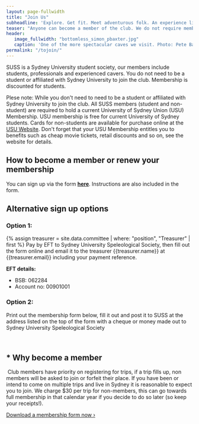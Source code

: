 ```yaml
---
layout: page-fullwidth
title: "Join Us"
subheadline: 'Explore. Get fit. Meet adventurous folk. An experience like no other.'
teaser: "Anyone can become a member of the club. We do not require membership for you to attend club trips, however, two conditions apply.*"
header:
   image_fullwidth: "bottomless_simon_pbaxter.jpg"
   caption: 'One of the more spectacular caves we visit. Photo: Pete Baxter'
permalink: "/tojoin/"
---
```


SUSS is a Sydney University student society, our members include students, professionals and experienced cavers. You do not need to be a student or affiliated with Sydney University to join the club. Membership is discounted for students.

Plese note: While you don't need to need to be a student or affiliated with Sydney University to join the club. All SUSS members (student and non-student) are required to hold a current University of Sydney Union (USU) Membership. USU membership is free for current University of Sydney students. Cards for non-students are available for purchase online at the [USU Website](https://usu.edu.au/membership.aspx). Don't forget that your USU Membership entitles you to benefits such as cheap movie tickets, retail discounts and so on, see the website for details.

## How to become a member or renew your membership

You can sign up via the form **[here](https://docs.google.com/forms/d/e/1FAIpQLSclrdbJcKCCCRC_tKZJ5-1IUv9yAU3YiLEFr6VrwXBnRfqTeQ/viewform?usp=sf_link)**. Instructions are also included in the form.

## Alternative sign up options 
### Option 1:

{% assign treasurer = site.data.committee | where: "position", "Treasurer" | first %}
Pay by EFT to Sydney University Speleological Society, then fill out the form online and email it to the treasurer {{treasurer.name}} at {{treasurer.email}} including your payment reference.

**EFT details:**
- BSB: 062284
- Account no: 00901001

### ​Option 2:

Print out the membership form below, fill it out and post it to SUSS at the address listed on the top of the form with a cheque or money made out to Sydney University Speleological Society

​
## * Why become a member
​
Club members have priority on registering for trips, if a trip fills up, non members will be asked to join or forfeit their place. If you have been or intend to come on multiple trips and live in Sydney it is reasonable to expect you to join. We charge $30 per trip for non-members, this can go towards full membership in that calendar year if you decide to do so later (so keep your receipts!).

<a class="radius button small" href="{{ site.url }}{{ site.baseurl }}/assets/membership_form.pdf">Download a membership form now ›</a>
